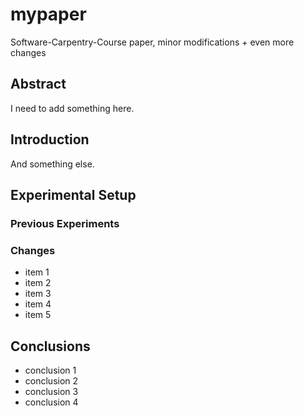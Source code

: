 # mypaper
Software-Carpentry-Course paper, minor modifications + even more changes

## Abstract
I need to add something here.

## Introduction 
And something else. 

## Experimental Setup

### Previous Experiments
### Changes
- item 1
- item 2
- item 3
- item 4
- item 5


## Conclusions
- conclusion 1
- conclusion 2
- conclusion 3
- conclusion 4



